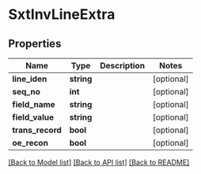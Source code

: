 # SxtInvLineExtra

## Properties
Name | Type | Description | Notes
------------ | ------------- | ------------- | -------------
**line_iden** | **string** |  | [optional] 
**seq_no** | **int** |  | [optional] 
**field_name** | **string** |  | [optional] 
**field_value** | **string** |  | [optional] 
**trans_record** | **bool** |  | [optional] 
**oe_recon** | **bool** |  | [optional] 

[[Back to Model list]](../README.md#documentation-for-models) [[Back to API list]](../README.md#documentation-for-api-endpoints) [[Back to README]](../README.md)



